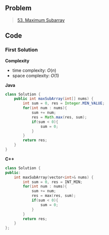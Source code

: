 ## Problem

> [53. Maximum Subarray](https://leetcode.cn/problems/maximum-subarray/)

## Code

### First Solution

**Complexity**

- time complexity: $O(n)$
- space complexity: $O(1)$

**Java**

```java
class Solution {
    public int maxSubArray(int[] nums) {
        int sum = 0, res = Integer.MIN_VALUE;
        for(int num : nums){
            sum += num;
            res = Math.max(res, sum);
            if(sum < 0){
                sum = 0;
            }
        }
        return res;
    }
}
```

**C++**

```c++
class Solution {
public:
    int maxSubArray(vector<int>& nums) {
        int sum = 0, res = INT_MIN;
        for(int num : nums){
            sum += num;
            res = max(res, sum);
            if(sum < 0){
                sum = 0;
            }
        }
        return res;
    }
};
```
